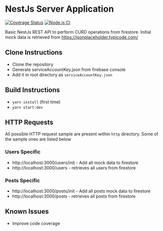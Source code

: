 # NestJs Server Application 
[![Coverage Status](https://coveralls.io/repos/github/kanakamedala-rajesh/basic-server/badge.svg?branch=master)](https://coveralls.io/github/kanakamedala-rajesh/basic-server?branch=master)
[![Node.js CI](https://github.com/kanakamedala-rajesh/basic-server/actions/workflows/nodejs.yml/badge.svg?branch=master)](https://github.com/kanakamedala-rajesh/basic-server/actions/workflows/nodejs.yml)

Basic NestJs REST API to perform CURD operations from firestore. Initial mock data is retrieved from https://jsonplaceholder.typicode.com/

## Clone Instructions

- Clone the repository
- Generate serviceAccountKey.json from firebase console
- Add it in root directory as `serviceAccountKey.json`

## Build Instructions

- `yarn install` (first time)
- `yarn start:dev`

## HTTP Requests
All possible HTTP request sample are present within `http` directory. Some of the sample ones are listed below

### Users Specific

- http://localhost:3000/users/init - Add all mock data to firestore
- http://localhost:3000/users - retrieves all users from firestore

### Posts Specific

- http://localhost:3000/posts/init - Add all posts mock data to firestore
- http://localhost:3000/posts - retrieves all posts from firestore

## Known Issues
- Improve code coverage